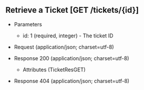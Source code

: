 ## Retrieve a Ticket [GET /tickets/{id}]

+ Parameters

    + id: 1 (required, integer) - The ticket ID

+ Request (application/json; charset=utf-8)

    <!-- include(../auth/authHeader.md) -->

+ Response 200 (application/json; charset=utf-8)

    + Attributes (TicketResGET)

+ Response 404 (application/json; charset=utf-8)
